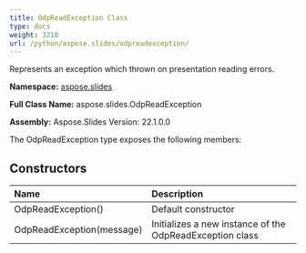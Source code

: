 ```yaml
---
title: OdpReadException Class
type: docs
weight: 3210
url: /python/aspose.slides/odpreadexception/
---
```


Represents an exception which thrown on presentation reading errors.

**Namespace:** [aspose.slides](/python/aspose.slides/)

**Full Class Name:** aspose.slides.OdpReadException

**Assembly:**  Aspose.Slides Version: 22.1.0.0

The OdpReadException type exposes the following members:
## **Constructors**
|**Name**|**Description**|
| :- | :- |
|OdpReadException()|Default constructor|
|OdpReadException(message)|Initializes a new instance of the OdpReadException class|
